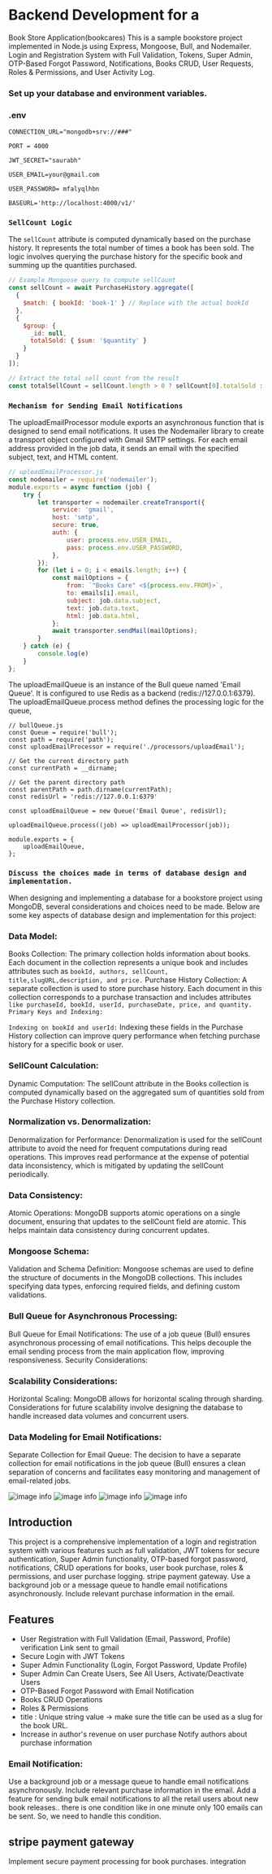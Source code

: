 # Backend Development for a
Book Store Application(bookcares)
This is a sample bookstore project implemented in Node.js using Express, Mongoose, Bull, and Nodemailer.
Login and Registration System with Full Validation, Tokens, Super Admin, OTP-Based Forgot Password, Notifications, Books CRUD, User Requests, Roles & Permissions, and User Activity Log.
### Set up your database and environment variables.   
 ### .env
```
CONNECTION_URL="mongodb+srv://###"

PORT = 4000

JWT_SECRET="saurabh"

USER_EMAIL=your@gmail.com

USER_PASSWORD= mfalyqlhbn

BASEURL='http://localhost:4000/v1/'
```
### `SellCount Logic`

The `sellCount` attribute is computed dynamically based on the purchase history. It represents the total number of times a book has been sold. The logic involves querying the purchase history for the specific book and summing up the quantities purchased.

```javascript
// Example Mongoose query to compute sellCount
const sellCount = await PurchaseHistory.aggregate([
  {
    $match: { bookId: 'book-1' } // Replace with the actual bookId
  },
  {
    $group: {
      _id: null,
      totalSold: { $sum: '$quantity' }
    }
  }
]);

// Extract the total sell count from the result
const totalSellCount = sellCount.length > 0 ? sellCount[0].totalSold : 0;
```
### `Mechanism for Sending Email Notifications`
The uploadEmailProcessor module exports an asynchronous function that is designed to send email notifications.
It uses the Nodemailer library to create a transport object configured with Gmail SMTP settings.
For each email address provided in the job data, it sends an email with the specified subject, text, and HTML content.
```javascript
// uploadEmailProcessor.js
const nodemailer = require('nodemailer');
module.exports = async function (job) {
    try {
        let transporter = nodemailer.createTransport({
            service: 'gmail',
            host: 'smtp',
            secure: true,
            auth: {
                user: process.env.USER_EMAIL,
                pass: process.env.USER_PASSWORD,
            },
        });
        for (let i = 0; i < emails.length; i++) {
            const mailOptions = {
                from: `"Books Care" <${process.env.FROM}>`,
                to: emails[i].email,
                subject: job.data.subject,
                text: job.data.text,
                html: job.data.html,
            };
            await transporter.sendMail(mailOptions);
        }
    } catch (e) {
        console.log(e)
    }
};

```
The uploadEmailQueue is an instance of the Bull queue named 'Email Queue'.
It is configured to use Redis as a backend (redis://127.0.0.1:6379).
The uploadEmailQueue.process method defines the processing logic for the queue,

```
// bullQueue.js
const Queue = require('bull');
const path = require('path');
const uploadEmailProcessor = require('./processors/uploadEmail');

// Get the current directory path
const currentPath = __dirname;

// Get the parent directory path
const parentPath = path.dirname(currentPath);
const redisUrl = 'redis://127.0.0.1:6379'

const uploadEmailQueue = new Queue('Email Queue', redisUrl);

uploadEmailQueue.process((job) => uploadEmailProcessor(job));

module.exports = {
    uploadEmailQueue,
};

```





### `Discuss the choices made in terms of database design and implementation.`
When designing and implementing a database for a bookstore project using MongoDB, several considerations and choices need to be made. Below are some key aspects of database design and implementation for this project:
### Data Model:

Books Collection: The primary collection holds information about books. Each document in the collection represents a unique book and includes attributes such as `bookId, authors, sellCount, title,slugURL,description, and price.`
Purchase History Collection: A separate collection is used to store purchase history. Each document in this collection corresponds to a purchase transaction and includes attributes `like purchaseId, bookId, userId, purchaseDate, price, and quantity.
Primary Keys and Indexing:`

`Indexing on bookId and userId:` Indexing these fields in the Purchase History collection can improve query performance when fetching purchase history for a specific book or user.
### SellCount Calculation:
Dynamic Computation: The sellCount attribute in the Books collection is computed dynamically based on the aggregated sum of quantities sold from the Purchase History collection.
### Normalization vs. Denormalization:
Denormalization for Performance: Denormalization is used for the sellCount attribute to avoid the need for frequent computations during read operations. This improves read performance at the expense of potential data inconsistency, which is mitigated by updating the sellCount periodically.
### Data Consistency:
Atomic Operations: MongoDB supports atomic operations on a single document, ensuring that updates to the sellCount field are atomic. This helps maintain data consistency during concurrent updates.
### Mongoose Schema:
Validation and Schema Definition: Mongoose schemas are used to define the structure of documents in the MongoDB collections. This includes specifying data types, enforcing required fields, and defining custom validations.

### Bull Queue for Asynchronous Processing:
Bull Queue for Email Notifications: The use of a job queue (Bull) ensures asynchronous processing of email notifications. This helps decouple the email sending process from the main application flow, improving responsiveness.
Security Considerations:

### Scalability Considerations:
Horizontal Scaling: MongoDB allows for horizontal scaling through sharding. Considerations for future scalability involve designing the database to handle increased data volumes and concurrent users.
### Data Modeling for Email Notifications:

Separate Collection for Email Queue: The decision to have a separate collection for email notifications in the job queue (Bull) ensures a clean separation of concerns and facilitates easy monitoring and management of email-related jobs.


  <!-- ![ image info](./img/otp.png) ![ image info](./img/verification1.png) -->
  ![ image info](./img/verificationmail.jpg)
  ![ image info](./img/otp.png)
 ![ image info](./img/NewBookNotification.jpg)
  ![ image info](./img/paym.jpg)
## Introduction

This project is a comprehensive implementation of a login and registration system with various features such as full validation, JWT tokens for secure authentication, Super Admin functionality, OTP-based forgot password, notifications, CRUD operations for books, user book purchase, roles & permissions, and user purchase logging. stripe payment gateway.
Use a background job or a message queue to handle email notifications asynchronously.
Include relevant purchase information in the email.

## Features

- User Registration with Full Validation (Email, Password, Profile) verification Link sent to gmail
- Secure Login with JWT Tokens
- Super Admin Functionality (Login, Forgot Password, Update Profile)
- Super Admin Can Create Users, See All Users, Activate/Deactivate Users
- OTP-Based Forgot Password with Email Notification
- Books CRUD Operations
- Roles & Permissions
- title : Unique string value -> make sure the title can be used as a slug for the book URL.
- Increase in author's revenue on user purchase
Notify authors about purchase information
### Email Notification:
Use a background job or a message queue to handle email notifications asynchronously.
Include relevant purchase information in the email.
Add a feature for sending bulk email notifications to all the retail users about new book releases..
there is one condition like in one minute only 100 emails can be sent. So, we need to handle this
condition.
## stripe payment gateway
Implement secure payment processing for book purchases. integration 
     
